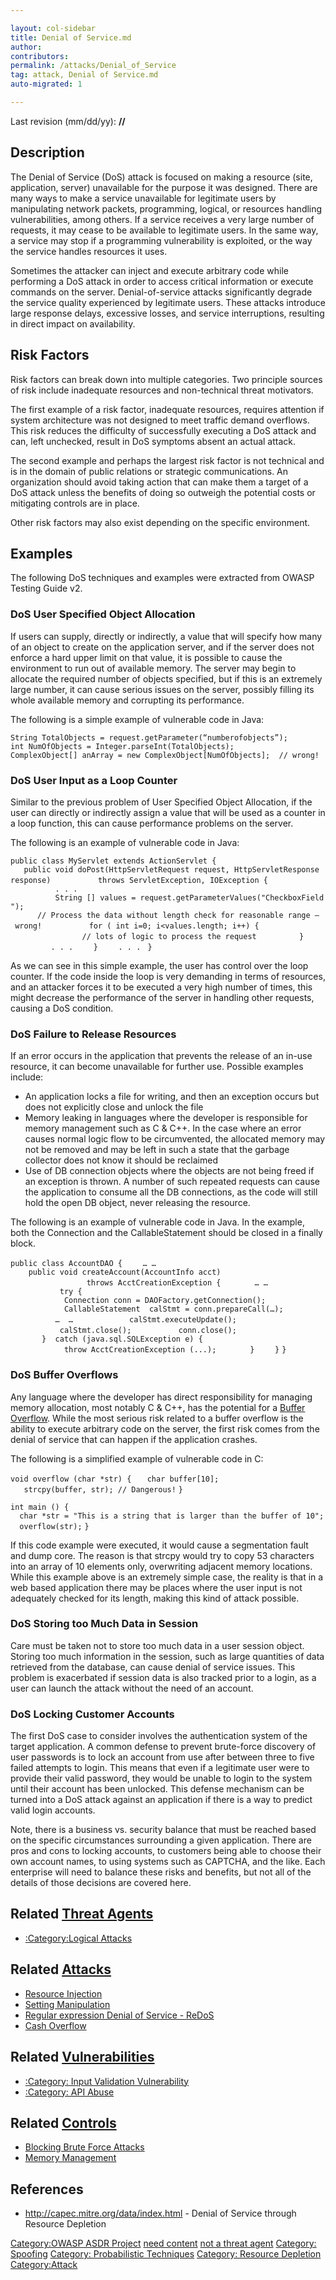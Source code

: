 ```yaml
---

layout: col-sidebar
title: Denial of Service.md
author: 
contributors: 
permalink: /attacks/Denial_of_Service
tag: attack, Denial of Service.md
auto-migrated: 1

---
```




Last revision (mm/dd/yy): **//**

## Description

The Denial of Service (DoS) attack is focused on making a resource
(site, application, server) unavailable for the purpose it was designed.
There are many ways to make a service unavailable for legitimate users
by manipulating network packets, programming, logical, or resources
handling vulnerabilities, among others. If a service receives a very
large number of requests, it may cease to be available to legitimate
users. In the same way, a service may stop if a programming
vulnerability is exploited, or the way the service handles resources it
uses.

Sometimes the attacker can inject and execute arbitrary code while
performing a DoS attack in order to access critical information or
execute commands on the server. Denial-of-service attacks significantly
degrade the service quality experienced by legitimate users. These
attacks introduce large response delays, excessive losses, and service
interruptions, resulting in direct impact on availability.

## Risk Factors

Risk factors can break down into multiple categories. Two principle
sources of risk include inadequate resources and non-technical threat
motivators.

The first example of a risk factor, inadequate resources, requires
attention if system architecture was not designed to meet traffic demand
overflows. This risk reduces the difficulty of successfully executing a
DoS attack and can, left unchecked, result in DoS symptoms absent an
actual attack.

The second example and perhaps the largest risk factor is not technical
and is in the domain of public relations or strategic communications. An
organization should avoid taking action that can make them a target of a
DoS attack unless the benefits of doing so outweigh the potential costs
or mitigating controls are in place.

Other risk factors may also exist depending on the specific environment.

## Examples

The following DoS techniques and examples were extracted from OWASP
Testing Guide v2.

### DoS User Specified Object Allocation

If users can supply, directly or indirectly, a value that will specify
how many of an object to create on the application server, and if the
server does not enforce a hard upper limit on that value, it is possible
to cause the environment to run out of available memory. The server may
begin to allocate the required number of objects specified, but if this
is an extremely large number, it can cause serious issues on the server,
possibly filling its whole available memory and corrupting its
performance.

The following is a simple example of vulnerable code in Java:

`String TotalObjects = request.getParameter(“numberofobjects”);`
`int NumOfObjects = Integer.parseInt(TotalObjects);`
`ComplexObject[] anArray = new ComplexObject[NumOfObjects];  // wrong!`

### DoS User Input as a Loop Counter

Similar to the previous problem of User Specified Object Allocation, if
the user can directly or indirectly assign a value that will be used as
a counter in a loop function, this can cause performance problems on the
server.

The following is an example of vulnerable code in Java:

`public class MyServlet extends ActionServlet {`
`   public void doPost(HttpServletRequest request, HttpServletResponse response)`
`          throws ServletException, IOException {`
`          . . . `
`          String [] values = request.getParameterValues("CheckboxField");`
`      // Process the data without length check for reasonable range – wrong!`
`          for ( int i=0; i<values.length; i++) {`
`                // lots of logic to process the request`
`         }`
`         . . . `
`   }`
`    . . . `
`}`

As we can see in this simple example, the user has control over the loop
counter. If the code inside the loop is very demanding in terms of
resources, and an attacker forces it to be executed a very high number
of times, this might decrease the performance of the server in handling
other requests, causing a DoS condition.

### DoS Failure to Release Resources

If an error occurs in the application that prevents the release of an
in-use resource, it can become unavailable for further use. Possible
examples include:

  - An application locks a file for writing, and then an exception
    occurs but does not explicitly close and unlock the file
  - Memory leaking in languages where the developer is responsible for
    memory management such as C & C++. In the case where an error causes
    normal logic flow to be circumvented, the allocated memory may not
    be removed and may be left in such a state that the garbage
    collector does not know it should be reclaimed
  - Use of DB connection objects where the objects are not being freed
    if an exception is thrown. A number of such repeated requests can
    cause the application to consume all the DB connections, as the code
    will still hold the open DB object, never releasing the resource.

The following is an example of vulnerable code in Java. In the example,
both the Connection and the CallableStatement should be closed in a
finally block.

`public class AccountDAO {`
`    … …`
`    public void createAccount(AccountInfo acct)  `
`                 throws AcctCreationException {`
`       … …`
`           try {`
`            Connection conn = DAOFactory.getConnection();`
`            CallableStatement  calStmt = conn.prepareCall(…);`
`          …  … `
`           calStmt.executeUpdate();`
`           calStmt.close();`
`          conn.close();`
`       }  catch (java.sql.SQLException e) {`
`            throw AcctCreationException (...);`
`       }`
`    }`
`}`

### DoS Buffer Overflows

Any language where the developer has direct responsibility for managing
memory allocation, most notably C & C++, has the potential for a [Buffer
Overflow](Buffer_Overflow "wikilink"). While the most serious risk
related to a buffer overflow is the ability to execute arbitrary code on
the server, the first risk comes from the denial of service that can
happen if the application crashes.

The following is a simplified example of vulnerable code in C:

`void overflow (char *str) {`
`   char buffer[10];`
`   strcpy(buffer, str); // Dangerous!`
`}`

`int main () {`
`  char *str = "This is a string that is larger than the buffer of 10";`
`  overflow(str);`
`}`

If this code example were executed, it would cause a segmentation fault
and dump core. The reason is that strcpy would try to copy 53 characters
into an array of 10 elements only, overwriting adjacent memory
locations. While this example above is an extremely simple case, the
reality is that in a web based application there may be places where the
user input is not adequately checked for its length, making this kind of
attack possible.

### DoS Storing too Much Data in Session

Care must be taken not to store too much data in a user session object.
Storing too much information in the session, such as large quantities of
data retrieved from the database, can cause denial of service issues.
This problem is exacerbated if session data is also tracked prior to a
login, as a user can launch the attack without the need of an account.

### DoS Locking Customer Accounts

The first DoS case to consider involves the authentication system of the
target application. A common defense to prevent brute-force discovery of
user passwords is to lock an account from use after between three to
five failed attempts to login. This means that even if a legitimate user
were to provide their valid password, they would be unable to login to
the system until their account has been unlocked. This defense mechanism
can be turned into a DoS attack against an application if there is a way
to predict valid login accounts.

Note, there is a business vs. security balance that must be reached
based on the specific circumstances surrounding a given application.
There are pros and cons to locking accounts, to customers being able to
choose their own account names, to using systems such as CAPTCHA, and
the like. Each enterprise will need to balance these risks and benefits,
but not all of the details of those decisions are covered here.

## Related [Threat Agents](Threat_Agents "wikilink")

  - [:Category:Logical Attacks](:Category:Logical_Attacks "wikilink")

## Related [Attacks](Attacks "wikilink")

  - [Resource Injection](Resource_Injection "wikilink")
  - [Setting Manipulation](Setting_Manipulation "wikilink")
  - [Regular expression Denial of Service -
    ReDoS](Regular_expression_Denial_of_Service_-_ReDoS "wikilink")
  - [Cash Overflow](Cash_Overflow "wikilink")

## Related [Vulnerabilities](Vulnerabilities "wikilink")

  - [:Category: Input Validation
    Vulnerability](:Category:_Input_Validation_Vulnerability "wikilink")
  - [:Category: API Abuse](:Category:_API_Abuse "wikilink")

## Related [Controls](Controls "wikilink")

  - [Blocking Brute Force
    Attacks](Blocking_Brute_Force_Attacks "wikilink")
  - [Memory Management](Memory_Management "wikilink")

## References

  - <http://capec.mitre.org/data/index.html> - Denial of Service through
    Resource Depletion

[Category:OWASP ASDR Project](Category:OWASP_ASDR_Project "wikilink")
[need content](Category:FIXME "wikilink") [not a threat
agent](Category:FIXME "wikilink") [Category:
Spoofing](Category:_Spoofing "wikilink") [Category: Probabilistic
Techniques](Category:_Probabilistic_Techniques "wikilink") [Category:
Resource Depletion](Category:_Resource_Depletion "wikilink")
[Category:Attack](Category:Attack "wikilink")